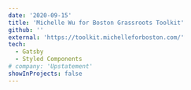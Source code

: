 ```yaml
---
date: '2020-09-15'
title: 'Michelle Wu for Boston Grassroots Toolkit'
github: ''
external: 'https://toolkit.michelleforboston.com/'
tech:
  - Gatsby
  - Styled Components
# company: 'Upstatement'
showInProjects: false
---
```

